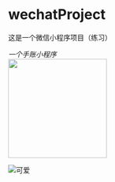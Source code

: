# wechatProject
这是一个微信小程序项目（练习）

*一个手账小程序*  
<img src="https://c-ssl.duitang.com/uploads/item/201602/27/20160227223919_eGtvu.jpeg" width="200" height="200"/>

![可爱](http://img.wxcha.com/file/201801/08/b6aa626b6f.jpg) 
